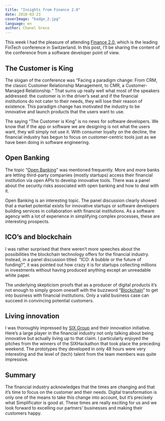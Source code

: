 ```yaml
---
title: "Insights from Finance 2.0"
date: 2018-03-23
coverImage: "badge_2.jpg"
language: en
author: Chanel Greco
---
```


This week I had the pleasure of attending [Finance 2.0](https://www.finance20.ch/conference2018/), which is the leading FinTech conference in Switzerland. In this post, I’ll be sharing the content of the conference from a software developer point of view.

## The Customer is King

The slogan of the conference was “Facing a paradigm change: From CRM, the classic Customer Relationship Management, to CMR, a Customer-Managed Relationship.“ That sums up really well what most of the speakers addressed: the customer is in the driver’s seat and if the financial institutions do not cater to their needs, they will lose their reason of existence. This paradigm change has motivated the industry to be innovative and launch products that the users want to use.

The saying “The Customer is King” is no news for software developers. We know that if the app or software we are designing is not what the users want, they will simply not use it. With consumer loyalty on the decline, the financial industry has begun to focus on customer-centric tools just as we have been doing in software engineering.

## Open Banking

The topic “[Open Banking](https://en.wikipedia.org/wiki/Open_banking)” was mentioned frequently. More and more banks are letting third-party companies (mostly startups) access their financial institution via open APIs to develop innovative tools. There was a panel about the security risks associated with open banking and how to deal with it.

Open Banking is an interesting topic. The panel discussion clearly showed that a market potential exists for innovative startups or software developers building services in collaboration with financial institutions. As a software agency with a lot of experience in simplifying complex processes, these are interesting prospects.

## ICO’s and blockchain

I was rather surprised that there weren’t more speeches about the possibilities the blockchain technology offers for the financial industry. Instead, in a panel discussion titled  “ICO: A bubble or the future of funding?”, it was pointed out how crazy it is for startups collecting millions in investments without having produced anything except an unreadable white paper.

The underlying skepticism proofs that as a producer of digital products it’s not enough to simply groom oneself with the buzzword “[Blockchain](https://en.wikipedia.org/wiki/Blockchain)” to get into business with financial institutions. Only a valid business case can succeed in convincing potential customers.

## Living innovation

I was thoroughly impressed by [SIX Group](https://www.six-group.com/en/home/company/innovation.html) and their innovation initiative. Here’s a large player in the financial industry not only talking about being innovative but actually living up to that claim. I particularly enjoyed the pitches from the winners of the SIXHackathon that took place the preceding weekend. The prototypes they developed in only 48 hours were very interesting and the level of (tech) talent from the team members was quite impressive.

## Summary

The financial industry acknowledges that the times are changing and that it’s time to focus on the customer and their needs. Digital transformation is only one of the means to take this change into account, but it’s precisely what Simplificator is good at. These times are really exciting for us and we look forward to excelling our partners' businesses and making their customers happy.
